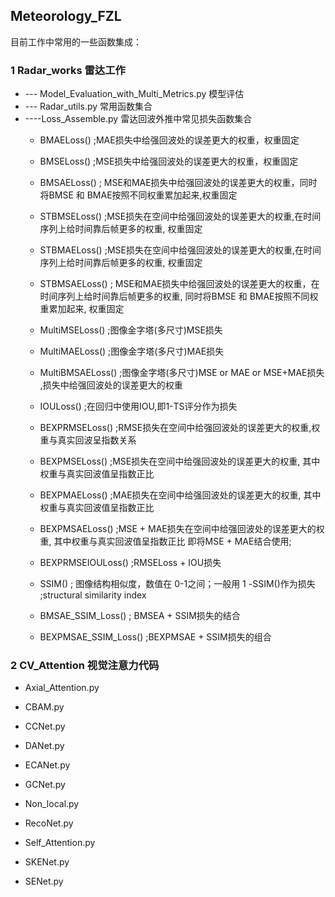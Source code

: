 ## Meteorology_FZL

目前工作中常用的一些函数集成：



### 1 Radar_works 雷达工作

- --- Model_Evaluation_with_Multi_Metrics.py 模型评估
- --- Radar_utils.py   常用函数集合
- ----Loss_Assemble.py 雷达回波外推中常见损失函数集合
  - BMAELoss() ;MAE损失中给强回波处的误差更大的权重，权重固定
  - BMSELoss() ;MSE损失中给强回波处的误差更大的权重，权重固定

  - BMSAELoss() ; MSE和MAE损失中给强回波处的误差更大的权重，同时将BMSE 和 BMAE按照不同权重累加起来,权重固定

  - STBMSELoss() ;MSE损失在空间中给强回波处的误差更大的权重,在时间序列上给时间靠后帧更多的权重, 权重固定

  - STBMAELoss() ;MSE损失在空间中给强回波处的误差更大的权重,在时间序列上给时间靠后帧更多的权重, 权重固定

  - STBMSAELoss() ; MSE和MAE损失中给强回波处的误差更大的权重，在时间序列上给时间靠后帧更多的权重,
        同时将BMSE 和 BMAE按照不同权重累加起来, 权重固定

  - MultiMSELoss() ;图像金字塔(多尺寸)MSE损失

  - MultiMAELoss() ;图像金字塔(多尺寸)MAE损失

  - MultiBMSAELoss() ;图像金字塔(多尺寸)MSE or MAE or MSE+MAE损失 ,损失中给强回波处的误差更大的权重
  - IOULoss() ;在回归中使用IOU,即1-TS评分作为损失

  - BEXPRMSELoss() ;RMSE损失在空间中给强回波处的误差更大的权重,权重与真实回波呈指数关系

  - BEXPMSELoss() ;MSE损失在空间中给强回波处的误差更大的权重, 其中权重与真实回波值呈指数正比

  - BEXPMAELoss() ;MAE损失在空间中给强回波处的误差更大的权重, 其中权重与真实回波值呈指数正比

  - BEXPMSAELoss() ;MSE + MAE损失在空间中给强回波处的误差更大的权重, 其中权重与真实回波值呈指数正比
                  即将MSE + MAE结合使用;

  - BEXPRMSEIOULoss() ;RMSELoss + IOU损失

  - SSIM() ; 图像结构相似度，数值在 0-1之间；一般用 1 -SSIM()作为损失 ;structural similarity index

  - BMSAE_SSIM_Loss() ; BMSEA + SSIM损失的结合

  - BEXPMSAE_SSIM_Loss() ;BEXPMSAE + SSIM损失的组合



### 2 CV_Attention 视觉注意力代码

- Axial_Attention.py

- CBAM.py

- CCNet.py

- DANet.py

- ECANet.py

- GCNet.py

- Non_local.py

- RecoNet.py

- Self_Attention.py

- SKENet.py

- SENet.py

  

  

  

  

  

  

  

  

  ​	